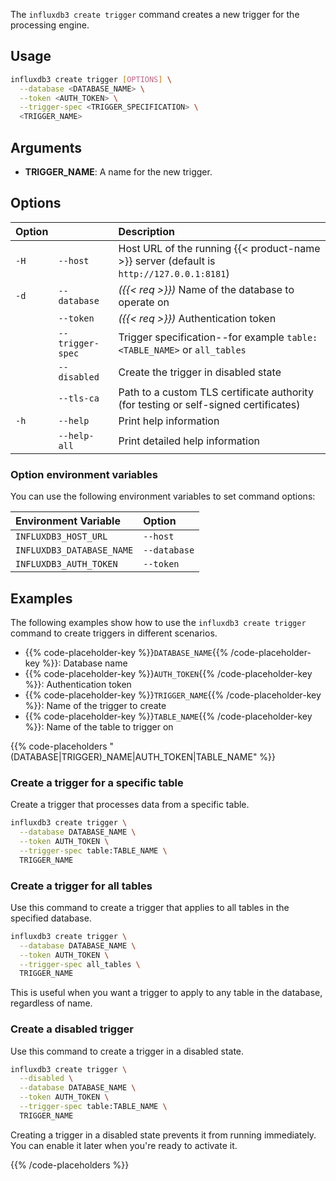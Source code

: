 
The `influxdb3 create trigger` command creates a new trigger for the
processing engine.

## Usage

<!--pytest.mark.skip-->

```bash
influxdb3 create trigger [OPTIONS] \
  --database <DATABASE_NAME> \
  --token <AUTH_TOKEN> \
  --trigger-spec <TRIGGER_SPECIFICATION> \
  <TRIGGER_NAME>
```

## Arguments

- **TRIGGER_NAME**: A name for the new trigger.

## Options

| Option |                  | Description                                                                              |
| :----- | :--------------- | :--------------------------------------------------------------------------------------- |
| `-H`   | `--host`         | Host URL of the running {{< product-name >}} server (default is `http://127.0.0.1:8181`) |
| `-d`   | `--database`     | _({{< req >}})_ Name of the database to operate on                                       |
|        | `--token`        | _({{< req >}})_ Authentication token                                                     |
|        | `--trigger-spec` | Trigger specification--for example `table:<TABLE_NAME>` or `all_tables`                  |
|        | `--disabled`     | Create the trigger in disabled state                                                     |
|        | `--tls-ca`       | Path to a custom TLS certificate authority (for testing or self-signed certificates)     |
| `-h`   | `--help`         | Print help information                                                                   |
|        | `--help-all`     | Print detailed help information                                                          |

### Option environment variables

You can use the following environment variables to set command options:

| Environment Variable      | Option       |
| :------------------------ | :----------- |
| `INFLUXDB3_HOST_URL`      | `--host`     |
| `INFLUXDB3_DATABASE_NAME` | `--database` |
| `INFLUXDB3_AUTH_TOKEN`    | `--token`    |

## Examples

The following examples show how to use the `influxdb3 create trigger` command to create triggers in different scenarios.


- {{% code-placeholder-key %}}`DATABASE_NAME`{{% /code-placeholder-key %}}: Database name
- {{% code-placeholder-key %}}`AUTH_TOKEN`{{% /code-placeholder-key %}}:
Authentication token
- {{% code-placeholder-key %}}`TRIGGER_NAME`{{% /code-placeholder-key %}}:
Name of the trigger to create
- {{% code-placeholder-key %}}`TABLE_NAME`{{% /code-placeholder-key %}}:
Name of the table to trigger on

{{% code-placeholders "(DATABASE|TRIGGER)_NAME|AUTH_TOKEN|TABLE_NAME" %}}

### Create a trigger for a specific table

Create a trigger that processes data from a specific table.

<!--pytest.mark.skip-->

```bash
influxdb3 create trigger \
  --database DATABASE_NAME \
  --token AUTH_TOKEN \
  --trigger-spec table:TABLE_NAME \
  TRIGGER_NAME
```

### Create a trigger for all tables

Use this command to create a trigger that applies to all tables in the specified database.

<!--pytest.mark.skip-->

```bash
influxdb3 create trigger \
  --database DATABASE_NAME \
  --token AUTH_TOKEN \
  --trigger-spec all_tables \
  TRIGGER_NAME
```

This is useful when you want a trigger to apply to any table in the database, regardless of name.

### Create a disabled trigger

Use this command to create a trigger in a disabled state. 

<!--pytest.mark.skip-->

```bash
influxdb3 create trigger \
  --disabled \
  --database DATABASE_NAME \
  --token AUTH_TOKEN \
  --trigger-spec table:TABLE_NAME \
  TRIGGER_NAME
```
Creating a trigger in a disabled state prevents it from running immediately. You can enable it later when you're ready to activate it.

{{% /code-placeholders %}}
